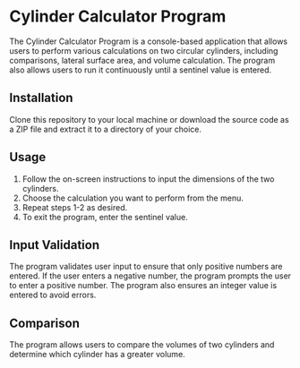 # Cylinder Calculator Program

The Cylinder Calculator Program is a console-based application that allows users
to perform various calculations on two circular cylinders, including comparisons, 
lateral surface area, and volume calculation. 
The program also allows users to run it continuously until a sentinel value is entered.

## Installation

Clone this repository to your local machine or download the source code as a ZIP file
and extract it to a directory of your choice.

## Usage

1. Follow the on-screen instructions to input the dimensions of the two cylinders.
2. Choose the calculation you want to perform from the menu.
3. Repeat steps 1-2 as desired.
4. To exit the program, enter the sentinel value.

## Input Validation

The program validates user input to ensure that only positive numbers are entered. 
If the user enters a negative number, the program prompts the user to enter a positive number.
The program also ensures an integer value is entered to avoid errors.

## Comparison
The program allows users to compare the volumes of two cylinders and determine which cylinder has a greater volume.
